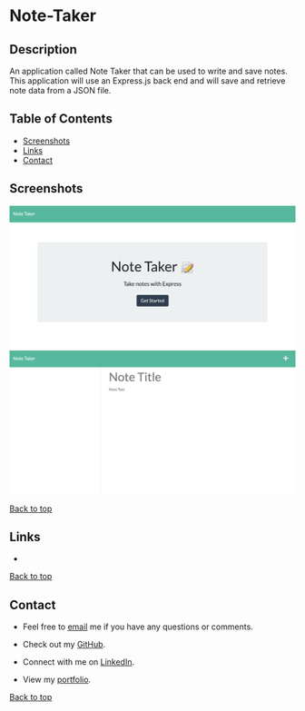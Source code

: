 # Note-Taker

## Description
An application called Note Taker that can be used to write and save notes. This application will use an Express.js back end and will save and retrieve note data from a JSON file.

## Table of Contents
- [Screenshots](#screenshots)
- [Links](#links)
- [Contact](#contact)

## Screenshots

![screenshot](./public/assets/homess.png)
![screenshot](./public/assets/notess.png)

[Back to top](#note-taker)

## Links
- 

[Back to top](#note-taker)

## Contact

- Feel free to [email](mailto:k.drummond528@gmail.com) me if you have any questions or comments.

- Check out my [GitHub](https://github.com/kdrummond528).

- Connect with me on [LinkedIn](https://www.linkedin.com/in/karinadrummond).

- View my [portfolio](https://kdrummond528.github.io/Personal-Portfolio/).

[Back to top](#note-taker)